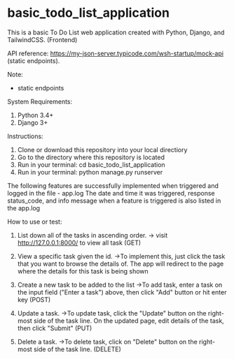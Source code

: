 # basic_todo_list_application
This is a basic To Do List web application created with Python, Django, and TailwindCSS. (Frontend)

API reference: https://my-json-server.typicode.com/wsh-startup/mock-api (static endpoints). 

Note:
- static endpoints 


System Requirements: 
1. Python 3.4+
2. Django 3+ 


Instructions:
1. Clone or download this repository into your local directiory
2. Go to the directory where this repository is located
3. Run in your terminal: cd basic_todo_list_application
4. Run in your terminal: python manage.py runserver


The following features are successfully implemented when triggered and logged in the file - app.log
The date and time it was triggered, response status_code, and info message when a feature is triggered is also listed in the app.log 

How to use or test:
1. List down all of the tasks in ascending order.
  -> visit http://127.0.0.1:8000/ to view all task (GET)
  
2. View a specific task given the id. 
  ->To implement this, just click the task that you want to browse the details of. The app will redirect to the page where the details for this task is being shown
  
3. Create a new task to be added to the list 
  ->To add task, enter a task on the input field ("Enter a task") above, then click "Add" button or hit enter key (POST)

4. Update a task.
  ->To update task, click the "Update" button on the right-most side of the task line. On the updated page, edit details of the task, then click "Submit" (PUT)
  
5. Delete a task.
  ->To delete task, click on "Delete" button on the right-most side of the task line. (DELETE)
